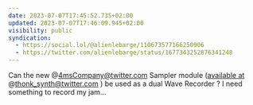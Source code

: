 ```yaml
---
date: 2023-07-07T17:45:52.735+02:00
updated: 2023-07-07T17:46:09.945+02:00
visibility: public
syndication:
  - https://social.lol/@alienlebarge/110673577166250906
  - https://twitter.com/alienlebarge/status/1677343252876341248
---
```

Can the new @4msCompany@twitter.com Sampler module ([available at](https://www.thonk.co.uk/shop/4ms-sampler/) @thonk_synth@twitter.com ) be used as a dual Wave Recorder ?
I need something to record my jam…
